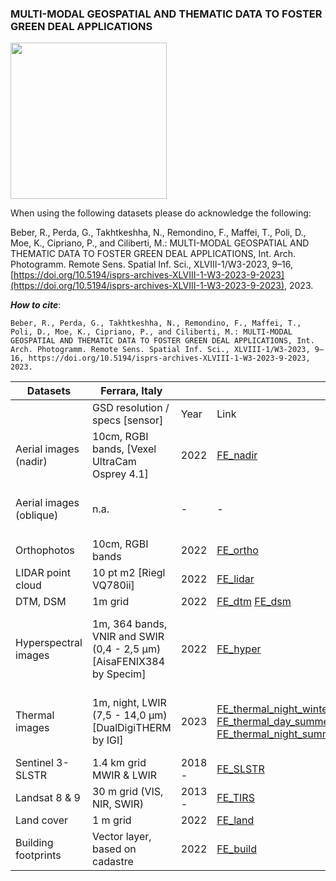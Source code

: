 ### MULTI-MODAL GEOSPATIAL AND THEMATIC DATA TO FOSTER GREEN DEAL APPLICATIONS

<img src="[./pictures/Industrial/Industrial_B.png](https://lh3.googleusercontent.com/Pm-dhOTTYb_Clmt-wsne6CvGTx6FnZKF_9v0jRTpt3viATFrYZdSaOPnOMgkDMpGLyKMeyxTK6X8sUZdTSVfoQ=w16383)" width="250">

When using the following datasets please do acknowledge the following:


Beber, R., Perda, G., Takhtkeshha, N., Remondino, F., Maffei, T., Poli, D., Moe, K., Cipriano, P., and Ciliberti, M.: MULTI-MODAL GEOSPATIAL AND THEMATIC DATA TO FOSTER GREEN DEAL APPLICATIONS, Int. Arch. Photogramm. Remote Sens. Spatial Inf. Sci., XLVIII-1/W3-2023, 9–16, [https://doi.org/10.5194/isprs-archives-XLVIII-1-W3-2023-9-2023](https://doi.org/10.5194/isprs-archives-XLVIII-1-W3-2023-9-2023), 2023.


***How to cite***:
```
Beber, R., Perda, G., Takhtkeshha, N., Remondino, F., Maffei, T., Poli, D., Moe, K., Cipriano, P., and Ciliberti, M.: MULTI-MODAL GEOSPATIAL AND THEMATIC DATA TO FOSTER GREEN DEAL APPLICATIONS, Int. Arch. Photogramm. Remote Sens. Spatial Inf. Sci., XLVIII-1/W3-2023, 9–16, https://doi.org/10.5194/isprs-archives-XLVIII-1-W3-2023-9-2023, 2023.
```

| Datasets 	| Ferrara, Italy 	|  	|  	| Graz, Austria 	|  	|  	|
|---	|---	|---	|---	|---	|---	|---	|
|  	| GSD resolution / specs [sensor] 	| Year 	| Link 	| GSD resolution / specs [sensor] 	| Year 	| Link 	|
| Aerial images (nadir) 	| 10cm, RGBI bands, [Vexel UltraCam Osprey 4.1] 	| 2022 	|[FE_nadir](https://fbk.sharepoint.com/:f:/s/BENCHMARKS/Ehkde8WR_-FGkA7cJHuZGhsB1QKaC8zuEQYF1OeJraptdQ?e=lHtR3i)  	| 10cm, RGBI bands, [Vexel UltraCam Osprey 4.1] 	| 2022 	|  [Graz_nadir](https://fbk.sharepoint.com/:f:/r/sites/BENCHMARKS/Shared%20Documents/USAGE/Graz/Aerial_images/Nadir?csf=1&web=1&e=geL6oW)	|
| Aerial images (oblique) 	| n.a. 	| - 	|  -	| 10cm, RGB bands, [Vexel UltraCam Osprey 4.1] 	| 2022 	| [Graz_oblique](https://fbk.sharepoint.com/:f:/s/BENCHMARKS/EolN5wSTKhhGqsi3A44nDoABIsT6SMuBYaTTvsWJiD1gMw?e=thtvox) 	|
| Orthophotos 	| 10cm, RGBI bands 	| 2022 	|  [FE_ortho](https://dati.comune.fe.it/dataset/ortofofo2022)	| 10cm, RGBI bands 	| 2022 	|  [Graz_ortho](https://fbk.sharepoint.com/:f:/s/BENCHMARKS/EriG9_7agWxDmFhElhNcu6YB1jY3iUqE9bkEWLHDhk4nFA?e=wg5mQA)	|
| LIDAR point cloud 	| 10 pt m2 [Riegl VQ780ii] 	| 2022 	| [FE_lidar](https://fbk.sharepoint.com/:f:/s/BENCHMARKS/Evkf8BQrQlZDkq75k0wYHfABryzJyCBevqWhOSBFNZ2vxA?e=Jrbg0C) 	| 4 pt m2 [Riegl VQ780ii] 	| 2022 	|  [Graz_lidar](https://fbk.sharepoint.com/:f:/s/BENCHMARKS/Evrh7RRSS1RBnUv040ICIQEB_kHNge1WOY_tN54EL1GF6Q?e=zYhH65)	|
| DTM, DSM 	| 1m grid 	| 2022 	| [FE_dtm](https://dati.comune.fe.it/dataset/dtm-2022) [FE_dsm](https://dati.comune.fe.it/dataset/dsm-2022) 	| 0.5m grid 	| 2022 	| [Graz_dtm_dsm](https://fbk.sharepoint.com/:f:/s/BENCHMARKS/Ej5VQ3eFJpBGgfk08k5j1lYBTbr32mr2ZpzyS3lIbDUYHg?e=F3Gp6k) 	|
| Hyperspectral images 	| 1m, 364 bands, VNIR  and SWIR (0,4 - 2,5 µm) [AisaFENIX384 by Specim] 	| 2022 	| [FE_hyper](https://fbk.sharepoint.com/:f:/s/BENCHMARKS/EpHng9gzkzJCjZB5D8NChb0BmzkhyCw0RfoDm0LtPOX1ng?e=W1H2ud) 	| 1.8m, 364 bands, VNIR and SWIR (0,4 - 2,5 µm) [AisaFENIX384 by Specim] 	| 2021 	| [Graz_hyper](https://fbk.sharepoint.com/:f:/s/BENCHMARKS/EibK8a3u-mJPrgjhX9dPbpYB9Pb3Vj9iDpv4zXgYxRM_Ig?e=6wF02F)	|
| Thermal images 	| 1m, night, LWIR (7,5 - 14,0 µm) [DualDigiTHERM by IGI] 	| 2023 	| [FE_thermal_night_winter](https://dati.comune.fe.it/dataset/thermal-images-20233001) [FE_thermal_day_summer](https://dati.comune.fe.it/dataset/thermal-images-20230716) [FE_thermal_night_summer](https://dati.comune.fe.it/dataset/thermal-images-20230717) 	| 0.5m, day and night,   LWIR (7,5 - 14,0 µm) [DualDigiTHERM by IGI] 	| 2021 	| [Graz_thermal_day_summer](https://fbk.sharepoint.com/:f:/s/BENCHMARKS/ErzFPqKngz1Amasg1m5pDwUBBoCOqiXMklwIyEEEChM8nw?e=akrk7G) 	|
| Sentinel 3- SLSTR 	| 1.4 km grid MWIR & LWIR 	| 2018 - 	| [FE_SLSTR](https://fbk.sharepoint.com/:f:/s/BENCHMARKS/EjJRHoVsQnxJlZsP_6oG7J8Bp5FuwJGn22FFdwdJlLyC_g?e=Zw6ojQ) 	| as for Ferrara 	|  	| [Graz_SLSTR](https://fbk.sharepoint.com/:f:/s/BENCHMARKS/EnPZNdpjKdZBjtWBU57m1pgBsymSQOKCCEIihXFdUXahaw?e=GHc7NA) 	|
| Landsat 8 & 9 	| 30 m grid  (VIS, NIR, SWIR) 	| 2013 - 	|  [FE_TIRS](https://fbk.sharepoint.com/:f:/s/BENCHMARKS/EkDic7zc5F1KoJbbWnsXqVkBso-CyFx062Q5O9-Rcpz-NQ?e=sozXal)	| as for Ferrara 	|  	|  [Graz_TIRS](https://fbk.sharepoint.com/:f:/s/BENCHMARKS/EvbYpADNJqFMvjQifCDjQdcBw-52DjMu8E_FX94RPJ8CsQ?e=yW6Bxs)	|
| Land cover 	| 1 m grid 	| 2022 	| [FE_land](https://fbk.sharepoint.com/:f:/s/BENCHMARKS/Et3naqmADYVMoLt7H4BnfsUBqMs6ZEvSp32rL91ofxcnKw?e=8tAowB) 	| 1.8 m grid 	| 2021 	| [Graz_land](https://fbk.sharepoint.com/:f:/s/BENCHMARKS/Et1oPtt61-pOh06OvLFX25QBrMoQ7mrYEgCdMVNneyF78g?e=200XZd) 	|
| Building footprints 	| Vector layer, based on cadastre 	| 2022 	| [FE_build](https://dati.comune.fe.it/dataset/fabbricati-usage)  	| Vector layer, based on cadastre 	| 2021 	|  [Graz_build](https://fbk.sharepoint.com/:f:/s/BENCHMARKS/En1NfREeJ2lJgHID0I4SWNIBxwc6RROLdXdMA5kZNa8tZA?e=pt9E26)	|
